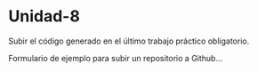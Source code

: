# Unidad-8
Subir el código generado en el último trabajo práctico obligatorio.

Formulario  de ejemplo  para subir un repositorio a Github...

